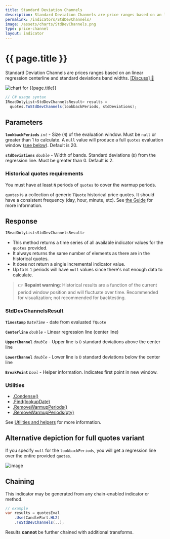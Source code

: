 ```yaml
---
title: Standard Deviation Channels
description: Standard Deviation Channels are price ranges based on an linear regression centerline and standard deviations band widths.
permalink: /indicators/StdDevChannels/
image: /assets/charts/StdDevChannels.png
type: price-channel
layout: indicator
---
```


# {{ page.title }}

Standard Deviation Channels are prices ranges based on an linear regression centerline and standard deviations band widths.
[[Discuss] &#128172;]({{site.github.repository_url}}/discussions/368 "Community discussion about this indicator")

![chart for {{page.title}}]({{site.baseurl}}{{page.image}})

```csharp
// C# usage syntax
IReadOnlyList<StdDevChannelsResult> results =
  quotes.ToStdDevChannels(lookbackPeriods, stdDeviations);
```

## Parameters

**`lookbackPeriods`** _`int`_ - Size (`N`) of the evaluation window.  Must be `null` or greater than 1 to calculate.  A `null` value will produce a full `quotes` evaluation window ([see below](#alternative-depiction-for-full-quotes-variant)).  Default is 20.

**`stdDeviations`** _`double`_ - Width of bands.  Standard deviations (`D`) from the regression line.  Must be greater than 0.  Default is 2.

### Historical quotes requirements

You must have at least `N` periods of `quotes` to cover the warmup periods.

`quotes` is a collection of generic `TQuote` historical price quotes.  It should have a consistent frequency (day, hour, minute, etc).  See [the Guide]({{site.baseurl}}/guide/#historical-quotes) for more information.

## Response

```csharp
IReadOnlyList<StdDevChannelsResult>
```

- This method returns a time series of all available indicator values for the `quotes` provided.
- It always returns the same number of elements as there are in the historical quotes.
- It does not return a single incremental indicator value.
- Up to `N-1` periods will have `null` values since there's not enough data to calculate.

> &#128073; **Repaint warning**: Historical results are a function of the current period window position and will fluctuate over time.  Recommended for visualization; not recommended for backtesting.

### StdDevChannelsResult

**`Timestamp`** _`DateTime`_ - date from evaluated `TQuote`

**`Centerline`** _`double`_ - Linear regression line (center line)

**`UpperChannel`** _`double`_ - Upper line is `D` standard deviations above the center line

**`LowerChannel`** _`double`_ - Lower line is `D` standard deviations below the center line

**`BreakPoint`** _`bool`_ - Helper information.  Indicates first point in new window.

### Utilities

- [.Condense()]({{site.baseurl}}/utilities#condense)
- [.Find(lookupDate)]({{site.baseurl}}/utilities#find-indicator-result-by-date)
- [.RemoveWarmupPeriods()]({{site.baseurl}}/utilities#remove-warmup-periods)
- [.RemoveWarmupPeriods(qty)]({{site.baseurl}}/utilities#remove-warmup-periods)

See [Utilities and helpers]({{site.baseurl}}/utilities#utilities-for-indicator-results) for more information.

## Alternative depiction for full quotes variant

If you specify `null` for the `lookbackPeriods`, you will get a regression line over the entire provided `quotes`.

![image]({{site.baseurl}}/assets/charts/StdDevChannelsFull.png)

## Chaining

This indicator may be generated from any chain-enabled indicator or method.

```csharp
// example
var results = quotesEval
    .Use(CandlePart.HL2)
    .ToStdDevChannels(..);
```

Results **cannot** be further chained with additional transforms.

